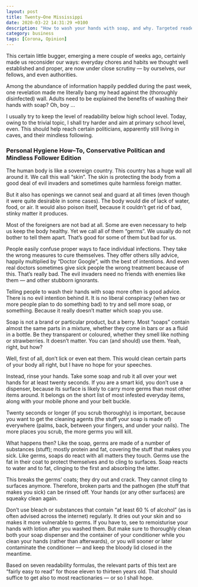 ```yaml
---
layout: post
title: Twenty–One Mississippi
date: 2020-03-22 14:31:29 +0100
description: "How to wash your hands with soap, and why. Targeted readers: Preteens, politoid idiots, and their mindless followers."
category: business
tags: [Corona, Opinion]
---
```


This certain little bugger, emerging a mere couple of weeks ago, certainly made us reconsider our ways: everyday chores and habits we thought well established and proper, are now under close scrutiny — by ourselves, our fellows, and even authorities.

Among the abundance of information happily peddled during the past week, one revelation made me literally bang my head against the (thoroughly disinfected) wall. Adults need to be explained the benefits of washing their hands with soap? Oh, boy …
<!--more-->

I usually try to keep the level of readability below high school level. Today, owing to the trivial topic, I shall try harder and aim at primary school level, even. This should help reach certain politicians, apparently still living in caves, and their mindless following.

### Personal Hygiene How–To, Conservative Politican and Mindless Follower Edition

The human body is like a sovereign country. This country has a huge wall all around it. We call this wall “skin”. The skin is protecting the body from a good deal of evil invaders and sometimes quite harmless foreign matter.

But it also has openings we cannot seal and guard at all times (even though it were quite desirable in some cases). The body would die of lack of water, food, or air. It would also poison itself, because it couldn’t get rid of bad, stinky matter it produces.

Most of the foreigners are not bad at all. Some are even necessary to help us keep the body healthy. Yet we call all of them “germs”. We usually do not bother to tell them apart. That’s good for some of them but bad for us.

People easily confuse proper ways to face individual infections. They take the wrong measures to cure themselves. They offer others silly advice, happily multiplied by “Doctor Google”, with the best of intentions. And even real doctors sometimes give sick people the wrong treatment because of this. That’s really bad. The evil invaders need no friends with enemies like them — and other stubborn ignorants.

Telling people to wash their hands with soap more often is good advice. There is no evil intention behind it. It is no liberal conspiracy (when two or more people plan to do something bad) to try and sell more soap, or something. Because it really doesn’t matter which soap you use.

Soap is not a brand or particular product, but a berry. Most “soaps” contain almost the same parts in a mixture, whether they come in bars or as a fluid in a bottle. Be they transparent or coloured, whether they smell like nothing or strawberries. It doesn’t matter. You can (and should) use them. Yeah, right, but how?

Well, first of all, don’t lick or even eat them. This would clean certain parts of your body all right, but I have no hope for your speeches.

Instead, rinse your hands. Take some soap and rub it all over your wet hands for at least twenty seconds. If you are a smart kid, you don’t use a dispenser, because its surface is likely to carry more germs than most other items around. It belongs on the short list of most infested everyday items, along with your mobile phone and your belt buckle.

Twenty seconds or longer (if you scrub thoroughly) is important, because you want to get the cleaning agents (the stuff your soap is made of) everywhere (palms, back, between your fingers, and under your nails). The more places you scrub, the more germs you will kill.

What happens then? Like the soap, germs are made of a number of substances (stuff); mostly protein and fat, covering the stuff that makes you sick. Like germs, soaps do react with all matters they touch. Germs use the fat in their coat to protect themselves and to cling to surfaces. Soap reacts to water and to fat, clinging to the first and absorbing the latter.

This breaks the germs’ coats; they dry out and crack. They cannot cling to surfaces anymore. Therefore, broken parts and the pathogen (the stuff that makes you sick) can be rinsed off. Your hands (or any other surfaces) are squeaky clean again.

Don’t use bleach or substances that contain “at least 60 % of alcohol” (as is often advised across the internet) regularly. It dries out your skin and so makes it more vulnerable to germs. If you have to, see to remoisturise your hands with lotion after you washed them. But make sure to thoroughly clean both your soap dispenser and the container of your conditioner while you clean your hands (rather than afterwards), or you will sooner or later contaminate the conditioner — and keep the bloody lid closed in the meantime.

Based on seven readability formulas, the relevant parts of this text are “fairly easy to read” for those eleven to thirteen years old. That should suffice to get also to most reactionaries — or so I shall hope.
